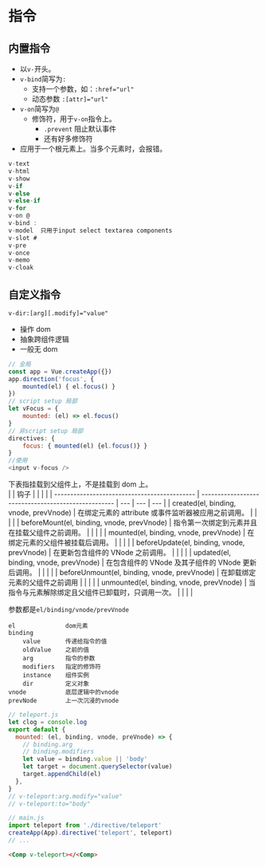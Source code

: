 # 指令

## 内置指令

- 以`v-`开头。
- `v-bind`简写为`:`
  - 支持一个参数，如：`:href="url"`
  - 动态参数 `:[attr]="url"`
- `v-on`简写为`@`
  - 修饰符，用于`v-on`指令上。
    - `.prevent` 阻止默认事件
    - 还有好多修饰符
- 应用于一个根元素上。当多个元素时，会报错。

```js
v-text
v-html
v-show
v-if
v-else
v-else-if
v-for
v-on @
v-bind :
v-model  只用于input select textarea components
v-slot #
v-pre
v-once
v-memo
v-cloak
```

## 自定义指令

`v-dir:[arg][.modify]="value"`

- 操作 dom
- 抽象跨组件逻辑
- 一般无 dom

```js
// 全局
const app = Vue.createApp({})
app.direction('focus', {
    mounted(el) { el.focus() }
})
// script setup 局部
let vFocus = {
    mounted: (el) => el.focus()
}
// 非script setup 局部
directives: {
    focus: { mounted(el) {el.focus()} }
}
//使用
<input v-focus />
```

下表指挂载到父组件上，不是挂载到 dom 上。  
| | 钩子 | | | |
| -------------------------------------------- | --------------------------------------------------- | --- | --- | --- |
| created(el, binding, vnode, prevVnode) | 在绑定元素的 attribute 或事件监听器被应用之前调用。 | | | |
| beforeMount(el, binding, vnode, prevVnode) | 指令第一次绑定到元素并且在挂载父组件之前调用。 | | | |
| mounted(el, binding, vnode, prevVnode) | 在绑定元素的父组件被挂载后调用。 | | | |
| beforeUpdate(el, binding, vnode, prevVnode) | 在更新包含组件的 VNode 之前调用。 | | | |
| updated(el, binding, vnode, prevVnode) | 在包含组件的 VNode 及其子组件的 VNode 更新后调用。 | | | |
| beforeUnmount(el, binding, vnode, prevVnode) | 在卸载绑定元素的父组件之前调用 | | | |
| unmounted(el, binding, vnode, prevVnode) | 当指令与元素解除绑定且父组件已卸载时，只调用一次。 | | | |

参数都是`el/binding/vnode/prevVnode`

```
el              dom元素
binding
    value       传递给指令的值
    oldValue    之前的值
    arg         指令的参数
    modifiers   指定的修饰符
    instance    组件实例
    dir         定义对象
vnode           底层逻辑中的vnode
prevNode        上一次沉浸的vnode
```

```js
// teleport.js
let clog = console.log
export default {
  mounted: (el, binding, vnode, preVnode) => {
    // binding.arg
    // binding.modifiers
    let value = binding.value || 'body'
    let target = document.querySelector(value)
    target.appendChild(el)
  },
}
// v-teleport:arg.modify="value"
// v-teleport:to="body"
```

```js
// main.js
import teleport from './directive/teleport'
createApp(App).directive('teleport', teleport)
// ...
```

```html
<Comp v-teleport></<Comp>
```
